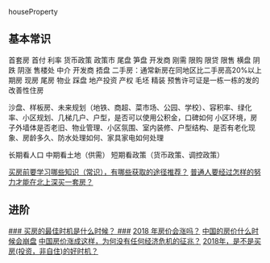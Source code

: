 houseProperty

## 基本常识 ##
首套房
首付
利率 货币政策
政策市
尾盘 笋盘 开发商
刚需
限购 限贷 限售
横盘
阴跌 阴涨
售楼处 中介
开发商 捂盘
二手房：通常新房在同地区比二手房高20%以上
期房 现房 尾房
物业
踩盘
地产投资
产权
毛坯 精装
预售许可证是一栋一栋的发的
改善性住房

沙盘、样板房、未来规划（地铁、商超、菜市场、公园、学校）、容积率、绿化率、小区规划、几梯几户、户型，是否可以使用公积金，口碑如何
小区环境，房子外墙体是否老旧、物业管理、小区氛围、室内装修、户型结构、是否有老化现象、房龄多久、防水处理如何、家具家电如何处理


长期看人口 中期看土地（供需） 短期看政策（货币政策、调控政策）

[买房前要学习哪些知识（常识），有哪些获取的途径推荐？](https://www.zhihu.com/question/28086367)
[普通人要经过怎样的努力才能在北上深买一套房？](https://www.zhihu.com/question/50281752/answer/128919363)


## 进阶 ##
[### 买房的最佳时机是什么时候？ ###](https://www.zhihu.com/question/26414129/answer/125711231)
[2018 年房价会涨吗？](https://www.zhihu.com/question/53369195/answer/240327006)
[中国的房价什么时候会崩盘](https://zhuanlan.zhihu.com/p/22824532)
[中国房价涨成这样，为何没有任何经济危机的征兆？](https://www.zhihu.com/question/56339355/answer/244423089)
[2018年，是不是买房(投资，非自住)的好时机？](https://www.zhihu.com/question/63483542/answer/277723673)